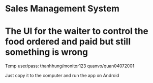 # Sales Management System
# The UI for the waiter to control the food ordered and paid but still something is wrong

Temp user/pass:
		thanhhung/monitor123
		quanvo/quan04072001

Just copy it to the computer and run the app on Android
